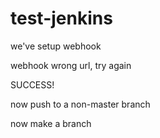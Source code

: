 # test-jenkins

we've setup webhook

webhook wrong url, try again

SUCCESS!

now push to a non-master branch

now make a branch
